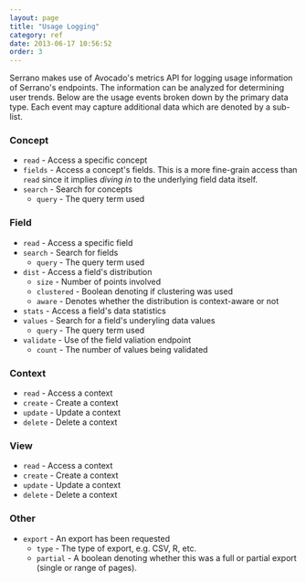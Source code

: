 ```yaml
---
layout: page
title: "Usage Logging"
category: ref
date: 2013-06-17 10:56:52
order: 3
---
```


Serrano makes use of Avocado's metrics API for logging usage information of Serrano's endpoints. The information can be analyzed for determining user trends. Below are the usage events broken down by the primary data type. Each event may capture additional data which are denoted by a sub-list.

### Concept

- `read` - Access a specific concept
- `fields` - Access a concept's fields. This is a more fine-grain access than `read` since it implies _diving in_ to the underlying field data itself.
- `search` - Search for concepts
    - `query` - The query term used

### Field

- `read` - Access a specific field
- `search` - Search for fields
    - `query` - The query term used
- `dist` - Access a field's distribution
    - `size` - Number of points involved
    - `clustered` - Boolean denoting if clustering was used
    - `aware` - Denotes whether the distribution is context-aware or not
- `stats` - Access a field's data statistics
- `values` - Search for a field's underyling data values
    - `query` - The query term used
- `validate` - Use of the field valiation endpoint
    - `count` - The number of values being validated

### Context

- `read` - Access a context
- `create` - Create a context
- `update` - Update a context
- `delete` - Delete a context

### View

- `read` - Access a context
- `create` - Create a context
- `update` - Update a context
- `delete` - Delete a context

### Other

- `export` - An export has been requested
    - `type` - The type of export, e.g. CSV, R, etc.
    - `partial` - A boolean denoting whether this was a full or partial export (single or range of pages).
